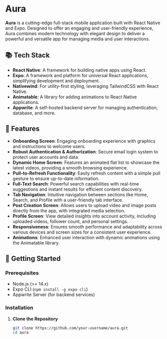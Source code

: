 # Aura

**Aura** is a cutting-edge full-stack mobile application built with React Native and Expo. Designed to offer an engaging and user-friendly experience, Aura combines modern technology with elegant design to deliver a powerful and versatile app for managing media and user interactions.

## 📚 Tech Stack

- **React Native**: A framework for building native apps using React.
- **Expo**: A framework and platform for universal React applications, simplifying development and deployment.
- **Nativewind**: For utility-first styling, leveraging TailwindCSS with React Native.
- **Animatable**: A library for adding animations to React Native applications.
- **Appwrite**: A self-hosted backend server for managing authentication, database, and more.

## 🔋 Features

- **Onboarding Screen**: Engaging onboarding experience with graphics and instructions to welcome users.
- **Robust Authentication & Authorization**: Secure email login system to protect user accounts and data.
- **Dynamic Home Screen**: Features an animated flat list to showcase the latest videos, providing a smooth browsing experience.
- **Pull-to-Refresh Functionality**: Easily refresh content with a simple pull gesture to ensure up-to-date information.
- **Full-Text Search**: Powerful search capabilities with real-time suggestions and instant results for efficient content discovery.
- **Tab Navigation**: Intuitive navigation between sections like Home, Search, and Profile with a user-friendly tab interface.
- **Post Creation Screen**: Allows users to upload video and image posts directly from the app, with integrated media selection.
- **Profile Screen**: View detailed insights into account activity, including uploaded videos, follower count, and personal settings.
- **Responsiveness**: Ensures smooth performance and adaptability across various devices and screen sizes for a consistent user experience.
- **Animations**: Enhanced user interaction with dynamic animations using the Animatable library.

## 🚀 Getting Started

### Prerequisites

- Node.js (>= 14.x)
- Expo CLI (`npm install -g expo-cli`)
- Appwrite Server (for backend services)

### Installation

1. **Clone the Repository**
   ```bash
   git clone https://github.com/your-username/aura.git
   cd aura
   ```
